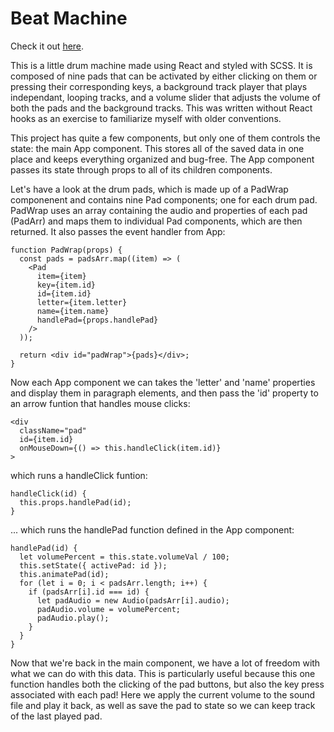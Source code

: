 # Beat Machine

Check it out [here](https://www.sunkenworld.com/drum-machine).

This is a little drum machine made using React and styled with SCSS. It is composed of nine pads that can be activated by either clicking on them or pressing their corresponding keys, a background track player that plays independant, looping tracks, and a volume slider that adjusts the volume of both the pads and the background tracks. This was written without React hooks as an exercise to familiarize myself with older conventions.

This project has quite a few components, but only one of them controls the state: the main App component. This stores all of the saved data in one place and keeps
everything organized and bug-free. The App component passes its state through props to all of its children components. 

Let's have a look at the drum pads, which is made up of a PadWrap componenent and contains nine Pad components; one for each drum pad. PadWrap uses an array containing the audio and properties of each pad (PadArr) and maps them to individual Pad components, which are then returned. It also passes the event handler from App:
```
function PadWrap(props) {
  const pads = padsArr.map((item) => (
    <Pad
      item={item}
      key={item.id}
      id={item.id}
      letter={item.letter}
      name={item.name}
      handlePad={props.handlePad}
    />
  ));

  return <div id="padWrap">{pads}</div>;
}
```
Now each App component we can takes the 'letter' and 'name' properties and display them in paragraph elements, and then pass the 'id' property to an arrow funtion that handles mouse clicks:
```
<div
  className="pad"
  id={item.id}
  onMouseDown={() => this.handleClick(item.id)}
>
```
which runs a handleClick funtion:
```
handleClick(id) {
  this.props.handlePad(id);
}
```
... which runs the handlePad function defined in the App component:
```
handlePad(id) {
  let volumePercent = this.state.volumeVal / 100;
  this.setState({ activePad: id });
  this.animatePad(id);
  for (let i = 0; i < padsArr.length; i++) {
    if (padsArr[i].id === id) {
      let padAudio = new Audio(padsArr[i].audio);
      padAudio.volume = volumePercent;
      padAudio.play();
    }
  }
}
```
Now that we're back in the main component, we have a lot of freedom with what we can do with this data. This is particularly useful because this one function handles both the clicking of the pad buttons, but also the key press associated with each pad! Here we apply the current volume to the sound file and play it back, as well as save the pad to state so we can keep track of the last played pad.
